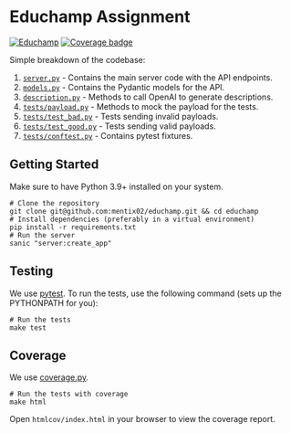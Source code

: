 # Educhamp Assignment

[![Educhamp](https://github.com/mentix02/educhamp/actions/workflows/python-app.yml/badge.svg)](https://github.com/mentix02/educhamp/actions/workflows/python-app.yml)
[![Coverage badge](https://img.shields.io/badge/dynamic/json?color=brightgreen&label=coverage&query=%24.message&url=https%3A%2F%2Fraw.githubusercontent.com%2Fmentix02%2Feduchamp%2Fpython-coverage-comment-action-data%2Fendpoint.json)](https://htmlpreview.github.io/?https://github.com/mentix02/educhamp/blob/python-coverage-comment-action-data/htmlcov/index.html)

Simple breakdown of the codebase:

1. [`server.py`](server.py) - Contains the main server code with the API endpoints.
2. [`models.py`](models.py) - Contains the Pydantic models for the API.
3. [`description.py`](description.py) - Methods to call OpenAI to generate descriptions.
4. [`tests/payload.py`](tests/payload.py) - Methods to mock the payload for the tests.
5. [`tests/test_bad.py`](tests/test_bad.py) - Tests sending invalid payloads.
6. [`tests/test_good.py`](tests/test_good.py) - Tests sending valid payloads.
7. [`tests/conftest.py`](tests/conftest.py) - Contains pytest fixtures.

## Getting Started

Make sure to have Python 3.9+ installed on your system.

```shell
# Clone the repository
git clone git@github.com:mentix02/educhamp.git && cd educhamp
# Install dependencies (preferably in a virtual environment)
pip install -r requirements.txt
# Run the server
sanic "server:create_app"
```

## Testing

We use [pytest](https://docs.pytest.org/en/stable/). To run the tests, use the following command (sets up the PYTHONPATH for you):

```shell
# Run the tests
make test
```

## Coverage

We use [coverage.py](https://coverage.readthedocs.io/en/7.6.4/).

```shell
# Run the tests with coverage
make html
```

Open `htmlcov/index.html` in your browser to view the coverage report.

